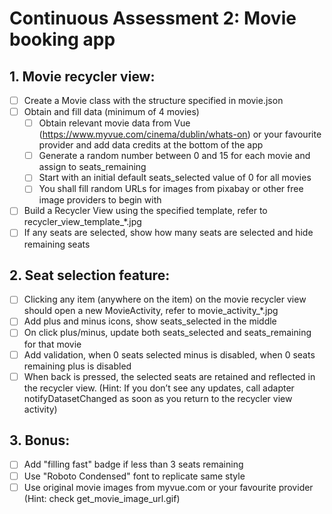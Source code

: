 # Continuous Assessment 2: Movie booking app

##  1. Movie recycler view:
- [ ] Create a Movie class with the structure specified in movie.json
- [ ] Obtain and fill data (minimum of 4 movies)
    - [ ] Obtain relevant movie data from Vue (https://www.myvue.com/cinema/dublin/whats-on) or your favourite provider and add data credits at the bottom of the app
    - [ ] Generate a random number between 0 and 15 for each movie and assign to seats_remaining
    - [ ] Start with an initial default seats_selected value of 0 for all movies
    - [ ] You shall fill random URLs for images from pixabay or other free image providers to begin with
- [ ] Build a Recycler View using the specified template, refer to recycler_view_template_*.jpg
- [ ] If any seats are selected, show how many seats are selected and hide remaining seats

## 2. Seat selection feature:
- [ ] Clicking any item (anywhere on the item) on the movie recycler view should open a new MovieActivity, refer to movie_activity_*.jpg
- [ ] Add plus and minus icons, show seats_selected in the middle
- [ ] On click plus/minus, update both seats_selected and seats_remaining for that movie
- [ ] Add validation, when 0 seats selected minus is disabled, when 0 seats remaining plus is disabled
- [ ] When back is pressed, the selected seats are retained and reflected in the recycler view. (Hint: If you don’t see any updates, call adapter notifyDatasetChanged as soon as you return to the recycler view activity)
## 3. Bonus:
- [ ] Add "filling fast" badge if less than 3 seats remaining
- [ ] Use "Roboto Condensed" font to replicate same style
- [ ] Use original movie images from myvue.com or your favourite provider (Hint: check get_movie_image_url.gif)